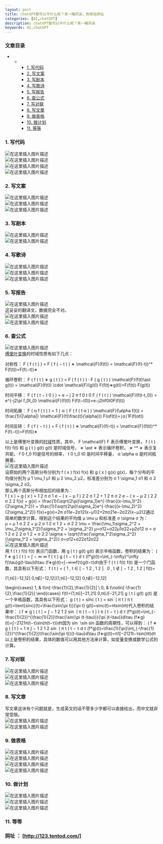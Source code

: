 ```yaml
---
layout: post
title: chatGPT都可以干什么呢？来一睹风采，附体验网址 
categories: [AI,chatGPT]
description: chatGPT都可以干什么呢？来一睹风采 
keywords: AI,chatGPT
---
```


### 文章目录

+   +   +   [1\. 写代码](#)
        +   [2\. 写文案](#)
        +   [3\. 写剧本](#)
        +   [4\. 写歌诗](#)
        +   [5\. 写报告](#)
        +   [6\. 查公式](#)
        +   [7\. 写对联](#)
        +   [8\. 写文章](#)
        +   [9\. 做表格](#)
        +   [10\. 做计划](#)
        +   [11\. 等等](#)

### 1\. 写代码

![在这里插入图片描述](https://img-blog.csdnimg.cn/a6130c3ef8f943daa7c359e5466f16d7.png#pic_center)  
![在这里插入图片描述](https://img-blog.csdnimg.cn/ff5ad47354324572b94365a62cbd092d.png#pic_center)  
![在这里插入图片描述](https://img-blog.csdnimg.cn/2c70336a6c4f4fe29f37fb934723749e.png#pic_center)  
![在这里插入图片描述](https://img-blog.csdnimg.cn/e5a93345198d4365b855676ef0fb5f5e.png#pic_center)

### 2\. 写文案

![在这里插入图片描述](https://img-blog.csdnimg.cn/b7f4ea8a3fdf4b42b9eeb5490eda1a56.png#pic_center)  
![在这里插入图片描述](https://img-blog.csdnimg.cn/e405118cba9d48cbb11200815c6012e9.png#pic_center)  
![在这里插入图片描述](https://img-blog.csdnimg.cn/b3f81ae6c4bf4714af8e59d0d5651bea.png#pic_center)

### 3\. 写剧本

![在这里插入图片描述](https://img-blog.csdnimg.cn/fbc1c79b8f55476bbf553582c8a69fd5.png#pic_center)  
![在这里插入图片描述](https://img-blog.csdnimg.cn/dd4f5c3088d1419d93ec72fe81fb9bd8.png#pic_center)

### 4\. 写歌诗

![在这里插入图片描述](https://img-blog.csdnimg.cn/9aa9bac5304748c084450454efc02cef.png#pic_center)  
![在这里插入图片描述](https://img-blog.csdnimg.cn/2b50525db5464fb4b4c62b5fcbc06fe7.png#pic_center)  
![在这里插入图片描述](https://img-blog.csdnimg.cn/4c1fbab82eca4cd884d01385f2e26ae4.png#pic_center)

### 5\. 写报告

![在这里插入图片描述](https://img-blog.csdnimg.cn/972383c632264ccda4190817ac306bfb.png#pic_center)  
这妥妥的翻译文，数据完全不对。  
![在这里插入图片描述](https://img-blog.csdnimg.cn/10369cb803444298a47eac9921777575.png#pic_center)  
![在这里插入图片描述](https://img-blog.csdnimg.cn/8666d1ccb00041b7a455ec1b394d0c70.png#pic_center)

### 6\. 查公式

![在这里插入图片描述](https://img-blog.csdnimg.cn/77fddb70ba2248379fb297beabe0a50e.png#pic_center)  
[傅里叶变换](https://so.csdn.net/so/search?q=%E5%82%85%E9%87%8C%E5%8F%B6%E5%8F%98%E6%8D%A2&spm=1001.2101.3001.7020)的时域性质有如下几点：

对称性： F ( f ( t ) ) = F ( f ( − t ) ) ∗ \\mathcal{F}(f(t)) = \\mathcal{F}(f(-t))^\* F(f(t))\=F(f(−t))∗

循环卷积： F ( f ( t ) ∗ g ( t ) ) = F ( f ( t ) ) ⋅ F ( g ( t ) ) \\mathcal{F}(f(t)\\ast g(t)) = \\mathcal{F}(f(t)) \\cdot \\mathcal{F}(g(t)) F(f(t)∗g(t))\=F(f(t))⋅F(g(t))

时间平移： F ( f ( t − t 0 ) ) = e − j 2 π f 0 t 0 F ( f ( t ) ) \\mathcal{F}(f(t-t\_0)) = e^{-j2\\pi f\_0t\_0} \\mathcal{F}(f(t)) F(f(t−t0​))\=e−j2πf0​t0​F(f(t))

时间拓展： F ( α f ( t ) ) = 1 ∣ α ∣ F ( f ( t α ) ) \\mathcal{F}(\\alpha f(t)) = \\frac{1}{|\\alpha|} \\mathcal{F}(f(\\frac{t}{\\alpha})) F(αf(t))\=∣α∣1​F(f(αt​))

时间反转： F ( f ( − t ) ) = F ( f ( t ) ) ∗ \\mathcal{F}(f(-t)) = \\mathcal{F}(f(t))^\* F(f(−t))\=F(f(t))∗

以上是傅里叶变换的[时域](https://so.csdn.net/so/search?q=%E6%97%B6%E5%9F%9F&spm=1001.2101.3001.7020)性质，其中， F \\mathcal{F} F 表示傅里叶变换， f ( t ) f(t) f(t) 和 g ( t ) g(t) g(t) 是时域信号， ∗ \\ast ∗ 表示循环卷积， ∗ ^\* ∗ 表示复共轭， f 0 f\_0 f0​ 是信号的频率， t 0 t\_0 t0​ 是时间平移量， α \\alpha α 是时间拓展量。  
![在这里插入图片描述](https://img-blog.csdnimg.cn/78525e650f5c4e73abc68f071e49f179.png#pic_center)  
设原始的两个高斯分布分别为 f ( x ) f(x) f(x) 和 g ( x ) g(x) g(x)，每个分布的平均值分别为 μ 1 \\mu\_1 μ1​ 和 μ 2 \\mu\_2 μ2，标准差分别为 σ 1 \\sigma\_1 σ1 和 σ 2 \\sigma\_2 σ2​。  
那么两个高斯分布相加后的结果为：  
f ( x ) + g ( x ) = 1 2 π σ 1 e − ( x − μ 1 ) 2 2 σ 1 2 + 1 2 π σ 2 e − ( x − μ 2 ) 2 2 σ 2 2 f(x) + g(x) = \\frac{1}{\\sqrt{2\\pi}\\sigma\_1}e^{-\\frac{(x-\\mu\_1)^2}{2\\sigma\_1^2}} + \\frac{1}{\\sqrt{2\\pi}\\sigma\_2}e^{-\\frac{(x-\\mu\_2)^2}{2\\sigma\_2^2}} f(x)+g(x)\=2π ​σ1​1​e−2σ12​(x−μ1​)2​+2π ​σ2​1​e−2σ22​(x−μ2​)2​通过简单的数学计算，得到这个结果的平均值 μ \\mu μ 和标准差 σ \\sigma σ 为：  
μ = μ 1 σ 2 2 + μ 2 σ 1 2 σ 1 2 + σ 2 2 \\mu = \\frac{\\mu\_1\\sigma\_2^2 + \\mu\_2\\sigma\_1^2}{\\sigma\_1^2 + \\sigma\_2^2} μ\=σ12+σ22μ1​σ22​+μ2​σ12​​ σ = σ 1 2 σ 2 2 σ 1 2 + σ 2 2 \\sigma = \\sqrt{\\frac{\\sigma\_1^2\\sigma\_2^2}{\\sigma\_1^2 + \\sigma\_2^2}} σ\=σ12​+σ22​σ12​σ22​​ ​  
![在这里插入图片描述](https://img-blog.csdnimg.cn/d6e203909a814ae68f987a2bfe1b84af.png#pic_center)  
用 f ( t ) f(t) f(t) 表示门函数，用 g ( t ) g(t) g(t) 表示辛格函数，卷积的结果为： ( f ∗ g ) ( t ) = ∫ − ∞ ∞ f ( τ ) g ( t − τ ) d τ (f\*g)(t)=\\int\_{-\\infty}^\\infty f(\\tau)g(t-\\tau)d\\tau (f∗g)(t)\=∫−∞∞​f(τ)g(t−τ)dτ由于 f ( t ) f(t) f(t) 是一个门函数，其具有以下形式： f ( t ) = { 1 , t ∈ \[ − 1 2 , 1 2 \]   0 , t ∉ \[ − 1 2 , 1 2 \] f(t)=

{1,t∈\[−12,12\] 0,t∉\[−12,12\]{1,t∈\[−12,12\] 0,t∉\[−12,12\]

\\begin{cases} 1, & t\\in\[-\\frac{1}{2},\\frac{1}{2}\] \\ 0, & t\\notin\[-\\frac{1}{2},\\frac{1}{2}\] \\end{cases} f(t)\={1,​t∈\[−21​,21​\] 0,​t∈/\[−21​,21​\]​ g ( t ) g(t) g(t) 是一个辛格函数，其具有以下形式： g ( t ) = sinc ( t ) = sin ⁡ ( π t ) π t g(t)=\\text{sinc}(t)=\\frac{\\sin(\\pi t)}{\\pi t} g(t)\=sinc(t)\=πtsin(πt)​代入卷积的结果中： ( f ∗ g ) ( t ) = ∫ − 1 2 1 2 sin ⁡ ( π ( t − τ ) ) π ( t − τ ) d τ (f\*g)(t)=\\int\_{-\\frac{1}{2}}^{\\frac{1}{2}}\\frac{\\sin(\\pi (t-\\tau))}{\\pi (t-\\tau)}d\\tau (f∗g)(t)\=∫−21​21​​π(t−τ)sin(π(t−τ))​dτ因为 sin ⁡ \\sin sin 函数的周期性，可以得到： ( f ∗ g ) ( t ) = 1 π ∫ − 1 2 1 2 sin ⁡ ( π t ) t − τ d τ (f\*g)(t)=\\frac{1}{\\pi}\\int\_{-\\frac{1}{2}}^{\\frac{1}{2}}\\frac{\\sin(\\pi t)}{t-\\tau}d\\tau (f∗g)(t)\=π1​∫−21​21​​t−τsin(πt)​dτ以上是卷积的结果，具体的数值可以用其他方法来计算，如变量变换或数学公式的计算。

### 7\. 写对联

![在这里插入图片描述](https://img-blog.csdnimg.cn/a44bf8b101164b57a4a2ea57d686430a.png#pic_center)  
![在这里插入图片描述](https://img-blog.csdnimg.cn/cff8c02056fa47a5b9d1a9d5136725bd.png#pic_center)  
![在这里插入图片描述](https://img-blog.csdnimg.cn/8b3011f8eea34c5d8fcb73da5edcdce4.png#pic_center)

### 8\. 写文章

写文章这块有个问题就是，生成英文的话不管多少字都可以直接给出，而中文就非常受限。  
![在这里插入图片描述](https://img-blog.csdnimg.cn/a4ed479cb18d40b08c7205d3a3ba0318.png#pic_center)  
![在这里插入图片描述](https://img-blog.csdnimg.cn/bf7b3d5570d54fee82f935a94720b669.png#pic_center)

### 9\. 做表格

![在这里插入图片描述](https://img-blog.csdnimg.cn/585829b87f3f4ac6bdb2ced0f9be0206.png#pic_center)  
![在这里插入图片描述](https://img-blog.csdnimg.cn/1fb699da71b440a4b10bd64707588776.png#pic_center)  
![在这里插入图片描述](https://img-blog.csdnimg.cn/42fe9583894742ccac9d2db987cc364f.png#pic_center)  
![在这里插入图片描述](https://img-blog.csdnimg.cn/b9fe89ae300444728a43b714dba9f0cc.png#pic_center)

### 10\. 做计划

![在这里插入图片描述](https://img-blog.csdnimg.cn/3fe22b4603b44f4cb0acc0be7d42a1cb.png#pic_center)  
![在这里插入图片描述](https://img-blog.csdnimg.cn/05288265b6054ad7a392dc2887c7890f.png#pic_center)  
![在这里插入图片描述](https://img-blog.csdnimg.cn/41d287ba23584fe183f291d3d46be943.png#pic_center)

### 11\. 等等
### 网址   ：   [http://123.tentod.com/]

 

